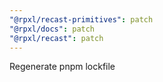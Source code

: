 ```yaml
---
"@rpxl/recast-primitives": patch
"@rpxl/docs": patch
"@rpxl/recast": patch
---
```


Regenerate pnpm lockfile
